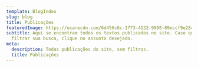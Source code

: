```yaml
---
template: BlogIndex
slug: blog
title: Publicações
featuredImage: https://ucarecdn.com/6d456c6c-1773-4132-9998-89eccf9e284d/
subtitle: Aqui se encontram todos os textos publicados no site. Caso queira
  filtrar sua busca, clique no assunto desejado.
meta:
  description: Todas publicações do site, sem filtros.
  title: Publicações
---
```

